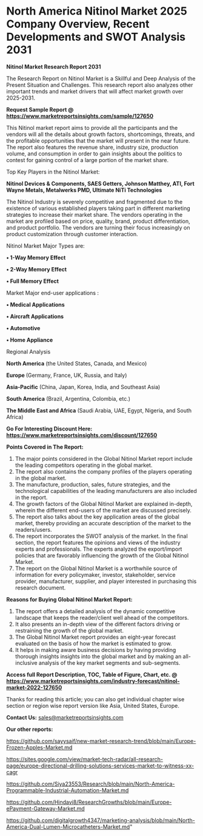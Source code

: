 # North America Nitinol Market 2025 Company Overview, Recent Developments and SWOT Analysis 2031

<strong>Nitinol Market Research Report 2031</strong>

The Research Report on Nitinol Market is a Skillful and Deep Analysis of the Present Situation and Challenges. This research report also analyzes other important trends and market drivers that will affect market growth over 2025-2031.

<strong>Request Sample Report @ <a href=https://www.marketreportsinsights.com/sample/127650>https://www.marketreportsinsights.com/sample/127650</a></strong>

This Nitinol market report aims to provide all the participants and the vendors will all the details about growth factors, shortcomings, threats, and the profitable opportunities that the market will present in the near future. The report also features the revenue share, industry size, production volume, and consumption in order to gain insights about the politics to contest for gaining control of a large portion of the market share.

Top Key Players in the Nitinol Market:

<strong>Nitinol Devices & Components, SAES Getters, Johnson Matthey, ATI, Fort Wayne Metals, Metalwerks PMD, Ultimate NiTi Technologies</strong>

The Nitinol Industry is severely competitive and fragmented due to the existence of various established players taking part in different marketing strategies to increase their market share. The vendors operating in the market are profiled based on price, quality, brand, product differentiation, and product portfolio. The vendors are turning their focus increasingly on product customization through customer interaction.

Nitinol Market Major Types are:

<strong>• 1-Way Memory Effect

• 2-Way Memory Effect

• Full Memory Effect</strong>

Market Major end-user applications :

<strong>• Medical Applications

• Aircraft Applications

• Automotive

• Home Appliance</strong>

Regional Analysis

</u><strong><b>North America</b></strong> (the United States, Canada, and Mexico)

<strong><b>Europe </b></strong>(Germany, France, UK, Russia, and Italy)

<strong><b>Asia-Pacific</b></strong> (China, Japan, Korea, India, and Southeast Asia)

<strong><b>South America</b></strong> (Brazil, Argentina, Colombia, etc.)

<strong><b>The Middle East and Africa</b></strong> (Saudi Arabia, UAE, Egypt, Nigeria, and South Africa)

<strong>Go For Interesting Discount Here: <a href=https://www.marketreportsinsights.com/discount/127650>https://www.marketreportsinsights.com/discount/127650</a></strong>

<strong>Points Covered in The Report:</strong>
<ol>
  <li>The major points considered in the Global Nitinol Market report include the leading competitors operating in the global market.</li>
  <li>The report also contains the company profiles of the players operating in the global market.</li>
  <li>The manufacture, production, sales, future strategies, and the technological capabilities of the leading manufacturers are also included in the report.</li>
  <li>The growth factors of the Global Nitinol Market are explained in-depth, wherein the different end-users of the market are discussed precisely.</li>
  <li>The report also talks about the key application areas of the global market, thereby providing an accurate description of the market to the readers/users.</li>
  <li>The report incorporates the SWOT analysis of the market. In the final section, the report features the opinions and views of the industry experts and professionals. The experts analyzed the export/import policies that are favorably influencing the growth of the Global Nitinol Market.</li>
  <li>The report on the Global Nitinol Market is a worthwhile source of information for every policymaker, investor, stakeholder, service provider, manufacturer, supplier, and player interested in purchasing this research document.</li>
</ol>
<strong>Reasons for Buying Global Nitinol Market Report:</strong>

<ol>
  <li>The report offers a detailed analysis of the dynamic competitive landscape that keeps the reader/client well ahead of the competitors.</li>
  <li>It also presents an in-depth view of the different factors driving or restraining the growth of the global market.</li>
  <li>The Global Nitinol Market report provides an eight-year forecast evaluated on the basis of how the market is estimated to grow.</li>
  <li>It helps in making aware business decisions by having providing thorough insights insights into the global market and by making an all-inclusive analysis of the key market segments and sub-segments.</li>
</ol>
<strong>Access full Report Description, TOC, Table of Figure, Chart, etc. @ <a href=https://www.marketreportsinsights.com/industry-forecast/nitinol-market-2022-127650>https://www.marketreportsinsights.com/industry-forecast/nitinol-market-2022-127650</a></strong>


Thanks for reading this article; you can also get individual chapter wise section or region wise report version like Asia, United States, Europe.

<strong>Contact Us:</strong>
sales@marketreportsinsights.com

<strong>Our other reports:</strong>

<a href=https://github.com/sayysaif/new-market-research-trend/blob/main/Europe-Frozen-Apples-Market.md>https://github.com/sayysaif/new-market-research-trend/blob/main/Europe-Frozen-Apples-Market.md</a>

<a href=https://sites.google.com/view/market-tech-radar/all-research-page/europe-directional-drilling-solutions-services-market-to-witness-xx-cagr>https://sites.google.com/view/market-tech-radar/all-research-page/europe-directional-drilling-solutions-services-market-to-witness-xx-cagr</a>

<a href=https://github.com/Siya23553/Research/blob/main/North-America-Programmable-Industrial-Automation-Market.md>https://github.com/Siya23553/Research/blob/main/North-America-Programmable-Industrial-Automation-Market.md</a>

<a href=https://github.com/Hindavi8/ResearchGrowths/blob/main/Europe-ePayment-Gateway-Market.md>https://github.com/Hindavi8/ResearchGrowths/blob/main/Europe-ePayment-Gateway-Market.md</a>

<a href=https://github.com/digitalgrowth4347/marketing-analysis/blob/main/North-America-Dual-Lumen-Microcatheters-Market.md>https://github.com/digitalgrowth4347/marketing-analysis/blob/main/North-America-Dual-Lumen-Microcatheters-Market.md</a>"

